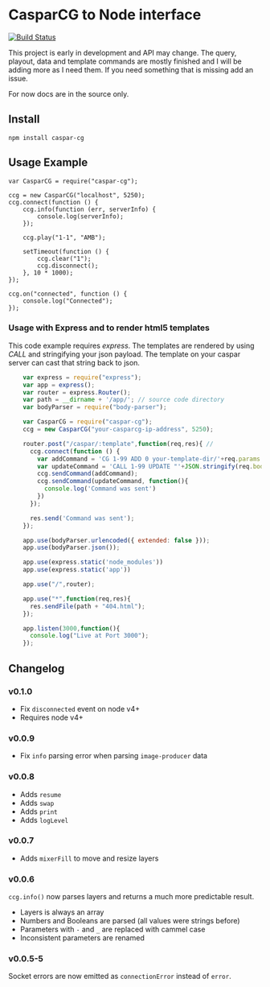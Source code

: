 # CasparCG to Node interface

[![Build Status](https://travis-ci.org/respectTheCode/node-caspar-cg.png)](https://travis-ci.org/respectTheCode/node-caspar-cg)

This project is early in development and API may change. The query, playout, data and template commands are mostly finished and I will be adding more as I need them. If you need something that is missing add an issue.

For now docs are in the source only.

## Install

	npm install caspar-cg

## Usage Example

	var CasparCG = require("caspar-cg");

	ccg = new CasparCG("localhost", 5250);
	ccg.connect(function () {
		ccg.info(function (err, serverInfo) {
			console.log(serverInfo);
		});

		ccg.play("1-1", "AMB");

		setTimeout(function () {
			ccg.clear("1");
			ccg.disconnect();
		}, 10 * 1000);
	});

	ccg.on("connected", function () {
		console.log("Connected");
	});
	
### Usage with Express and to render html5 templates
This code example requires *express*. The templates are rendered by using *CALL* and stringifying your json payload. The template on your caspar server can cast that string back to json.

```javascript
	var express = require("express");
	var app = express();
	var router = express.Router();
	var path = __dirname + '/app/'; // source code directory
	var bodyParser = require("body-parser");

	var CasparCG = require("caspar-cg");
	ccg = new CasparCG("your-casparcg-ip-address", 5250);

	router.post("/caspar/:template",function(req,res){ // 
	  ccg.connect(function () {
	    var addCommand = 'CG 1-99 ADD 0 your-template-dir/'+req.params.template+' 1';
	    var updateCommand = 'CALL 1-99 UPDATE "'+JSON.stringify(req.body)+'"';
	    ccg.sendCommand(addCommand);
	    ccg.sendCommand(updateCommand, function(){
	      console.log('Command was sent')
	    })
	  });

	  res.send('Command was sent');
	});

	app.use(bodyParser.urlencoded({ extended: false }));
	app.use(bodyParser.json());

	app.use(express.static('node_modules'))
	app.use(express.static('app'))

	app.use("/",router);

	app.use("*",function(req,res){
	  res.sendFile(path + "404.html");
	});

	app.listen(3000,function(){
	  console.log("Live at Port 3000");
	});
```

## Changelog

### v0.1.0

* Fix `disconnected` event on node v4+
* Requires node v4+

### v0.0.9

* Fix `info` parsing error when parsing `image-producer` data

### v0.0.8

* Adds `resume`
* Adds `swap`
* Adds `print`
* Adds `logLevel`

### v0.0.7

* Adds `mixerFill` to move and resize layers

### v0.0.6

`ccg.info()` now parses layers and returns a much more predictable result.

* Layers is always an array
* Numbers and Booleans are parsed (all values were strings before)
* Parameters with `-` and `_` are replaced with cammel case
* Inconsistent parameters are renamed

### v0.0.5-5

Socket errors are now emitted as `connectionError` instead of `error`.
